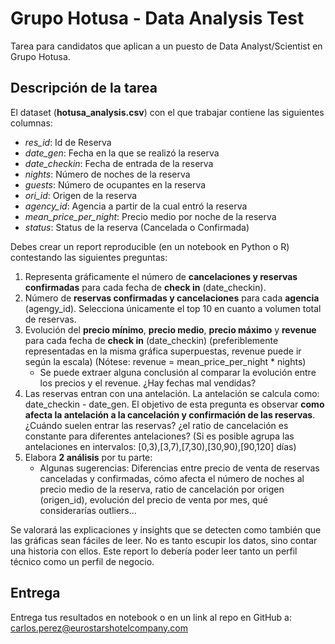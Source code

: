 # Grupo Hotusa - Data Analysis Test

Tarea para candidatos que aplican a un puesto de Data Analyst/Scientist en Grupo Hotusa.

## Descripción de la tarea

El dataset (**hotusa_analysis.csv**) con el que trabajar contiene las siguientes columnas:
- *res_id*: Id de Reserva
- *date_gen*: Fecha en la que se realizó la reserva
- *date_checkin*: Fecha de entrada de la reserva
- *nights*: Número de noches de la reserva
- *guests*: Número de ocupantes en la reserva
- *ori_id*: Origen de la reserva
- *agency_id*: Agencia a partir de la cual entró la reserva
- *mean_price_per_night*: Precio medio por noche de la reserva
- *status*: Status de la reserva (Cancelada o Confirmada)

Debes crear un report reproducible (en un notebook en Python o R) contestando las siguientes preguntas: 
1. Representa gráficamente el número de **cancelaciones y reservas confirmadas** para cada fecha de **check in** (date_checkin). 
2. Número de **reservas confirmadas y cancelaciones** para cada **agencia** (agengy_id). Selecciona únicamente el top 10 en cuanto a volumen total de reservas.
3. Evolución del **precio mínimo**, **precio medio**, **precio máximo** y **revenue** para cada fecha de **check in** (date_checkin) (preferiblemente representadas en la misma gráfica superpuestas, revenue puede ir según la escala) (Nótese: revenue = mean_price_per_night * nights)
	- Se puede extraer alguna conclusión al comparar la evolución entre los precios y el revenue. ¿Hay fechas mal vendidas?  
4. Las reservas entran con una antelación. La antelación se calcula como: date_checkin - date_gen. El objetivo de esta pregunta es observar
**como afecta la antelación a la cancelación y confirmación de las reservas**. ¿Cuándo suelen entrar las reservas? ¿el ratio de cancelación es constante para diferentes antelaciones? (Si es posible agrupa las antelaciones en intervalos: [0,3),[3,7),[7,30),[30,90),[90,120] días)
5. Elabora **2 análisis** por tu parte:
	- Algunas sugerencias: Diferencias entre precio de venta de reservas canceladas y confirmadas, cómo afecta el número de noches al precio medio de la reserva,  ratio de cancelación por origen (origen_id), evolución del precio de venta por mes, qué considerarías outliers...

Se valorará las explicaciones y insights que se detecten como también que las gráficas sean fáciles de leer. No es tanto escupir los datos, sino contar una historia con ellos. Este report lo debería poder leer tanto un perfil técnico como un perfil de negocio. 

## Entrega

Entrega tus resultados en notebook o en un link al repo en GitHub a: carlos.perez@eurostarshotelcompany.com 

